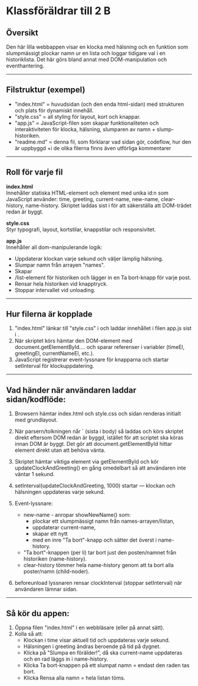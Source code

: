 # Klassföräldrar till 2 B

## Översikt
Den här lilla webbappen visar en klocka med hälsning och en funktion som slumpmässigt plockar namn ur en lista och loggar tidigare val i en historiklista. Det här görs bland annat med DOM-manipulation och eventhantering.


---

## Filstruktur (exempel)
- "index.html" = huvudsidan (och den enda html-sidan) med strukturen och plats för dynamiskt innehåll.
- "style.css" = all styling för layout, kort och knappar.
- "app.js" = JavaScript-filen som skapar funktionaliteten och interaktiviteten för  klocka, hälsning, slumparen av namn + slump-historiken.
- "readme.md" = denna fil, som förklarar vad sidan gör, codeflow,  hur den är uppbyggd
+i de olika filerna finns även utförliga kommentarer

-----------------------------------------------------------------------------------------------------

## Roll för varje fil
**index.html**  
Innehåller statiska HTML-element och element med unika id:n som JavaScript använder: time, greeting, current-name, new-name, clear-history, name-history. Skriptet laddas sist i <body> för att säkerställa att DOM-trädet redan är byggt.

**style.css**  
Styr typografi, layout, kortstilar, knappstilar och responsivitet.

**app.js**  
Innehåller all dom-manipulerande logik:
  - Uppdaterar klockan varje sekund och väljer lämplig hälsning.
  - Slumpar namn från arrayen "names".
  - Skapar <li>/list-element för historiken och lägger in en Ta bort-knapp för varje post.
  - Rensar hela historiken vid knapptryck.
  - Stoppar intervallet vid unloading.

----------------------------------------------------------------------------------------------------------------

## Hur filerna är kopplade
1. "index.html" länkar till "style.css" i <head> och laddar innehållet i filen app.js sist i <body>.
2. När skriptet körs hämtar den DOM-element med document.getElementById.... och sparar referenser i variabler (timeEl, greetingEl, currentNameEl, etc.).
3. JavaScript registrerar event-lyssnare för knapparna och startar setInterval för klockuppdatering.

-----------------------------------------------------------------------------------------------------------------

## Vad händer när användaren laddar sidan/kodflöde:
1. Browsern hämtar index.html och style.css och sidan renderas initialt med grundlayout.

2. När parsern/tolkningen når <script src="js/app.js"></script>` (sista i body) så laddas och körs skriptet direkt eftersom DOM redan är byggd, istället för att scriptet ska köras innan DOM är byggt.
Det gör att document.getElementById hittar element direkt utan att behöva vänta.

3. Skriptet hämtar viktiga element via getElementById och kör updateClockAndGreeting() en gång omedelbart så att användaren inte väntar 1 sekund.

4. setInterval(updateClockAndGreeting, 1000) startar — klockan och hälsningen uppdateras varje sekund.

5. Event-lyssnare:
   * new-name - anropar showNewName() som:
     - plockar ett slumpmässigt namn från names-arrayen/listan,
     - uppdaterar current-name,
     - skapar ett nytt <li> med en inre "Ta bort"-knapp och sätter det överst i name-history.
   - "Ta bort"-knappen (per li) tar bort just den posten/namnet från historiken (name-history).
   - clear-history tömmer hela name-history genom att ta bort alla poster/namn (child-noder).
6. beforeunload lyssnaren rensar clockInterval (stoppar setInterval) när användaren lämnar sidan.

----------------------------------------------------------------------------------------------------------------


## Så kör du appen:
1. Öppna filen "index.html" i en webbläsare (eller på annat sätt).
2. Kolla så att:
   - Klockan i time visar aktuell tid och uppdateras varje sekund.
   - Hälsningen i greeting ändras beroende på tid på dygnet.
   - Klicka på "Slumpa en förälder!", då ska current-name uppdateras och en rad läggs in i name-history.
   - Klicka Ta bort-knappen på ett slumpat namn = endast den raden tas bort.
   - Klicka Rensa alla namn = hela listan töms.


